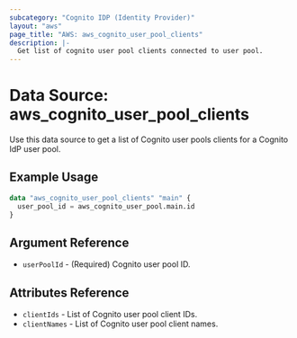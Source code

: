 ```yaml
---
subcategory: "Cognito IDP (Identity Provider)"
layout: "aws"
page_title: "AWS: aws_cognito_user_pool_clients"
description: |-
  Get list of cognito user pool clients connected to user pool.
---
```


# Data Source: aws_cognito_user_pool_clients

Use this data source to get a list of Cognito user pools clients for a Cognito IdP user pool.

## Example Usage

```terraform
data "aws_cognito_user_pool_clients" "main" {
  user_pool_id = aws_cognito_user_pool.main.id
}
```

## Argument Reference

* `userPoolId` - (Required) Cognito user pool ID.

## Attributes Reference

* `clientIds` - List of Cognito user pool client IDs.
* `clientNames` - List of Cognito user pool client names.

<!-- cache-key: cdktf-0.17.0-pre.15 input-f67c677924af5346f820697788d6741806373b1936376bff34ce2fe35dba7cce -->